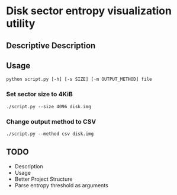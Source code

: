 # Disk sector entropy visualization utility
## Descriptive Description
## Usage
    python script.py [-h] [-s SIZE] [-m OUTPUT_METHOD] file
### Set sector size to 4KiB
    ./script.py --size 4096 disk.img
### Change output method to CSV
    ./script.py --method csv disk.img

## TODO
- Description
- Usage
- Better Project Structure
- Parse entropy threshold as arguments